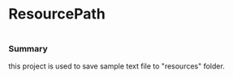 # ResourcePath



```
```
### Summary
this project is used to save sample text file to "resources" folder.
